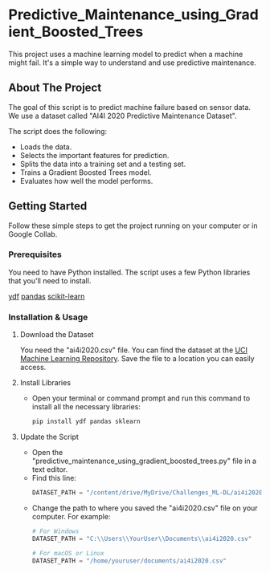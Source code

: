 # Predictive_Maintenance_using_Gradient_Boosted_Trees
This project uses a machine learning model to predict when a machine might fail. It's a simple way to understand and use predictive maintenance.

## About The Project

The goal of this script is to predict machine failure based on sensor data. We use a dataset called "AI4I 2020 Predictive Maintenance Dataset".

The script does the following:

  - Loads the data.
  - Selects the important features for prediction.
  - Splits the data into a training set and a testing set.
  - Trains a Gradient Boosted Trees model.
  - Evaluates how well the model performs.

## Getting Started

Follow these simple steps to get the project running on your computer or in Google Collab.

### Prerequisites

You need to have Python installed. The script uses a few Python libraries that you'll need to install.

  [ydf](https://pypi.org/project/ydf/)
  [pandas](https://pypi.org/project/pandas/)
  [scikit-learn](https://pypi.org/project/scikit-learn/)

### Installation & Usage

1.  Download the Dataset

      You need the "ai4i2020.csv" file. You can find the dataset at the [UCI Machine Learning Repository](https://doi.org/10.24432/C5HS5C).
      Save the file to a location you can easily access.

2.  Install Libraries

    - Open your terminal or command prompt and run this command to install all the necessary libraries:
        ```sh
        pip install ydf pandas sklearn
        ```

3.  Update the Script

      - Open the "predictive_maintenance_using_gradient_boosted_trees.py" file in a text editor.
      - Find this line:
        ```python
        DATASET_PATH = "/content/drive/MyDrive/Challenges_ML-DL/ai4i2020.csv" # change path if necessary
        ```
      - Change the path to where you saved the "ai4i2020.csv" file on your computer. For example:
        ```python
        # For Windows
        DATASET_PATH = "C:\\Users\\YourUser\\Documents\\ai4i2020.csv"

        # For macOS or Linux
        DATASET_PATH = "/home/youruser/documents/ai4i2020.csv"
        ```
